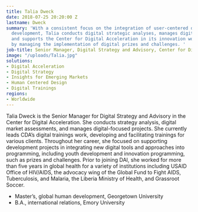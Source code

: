 ```yaml
---
title: Talia Dweck
date: 2018-07-25 20:20:00 Z
lastname: Dweck
summary: 'With a consistent focus on the integration of user-centered design in digital
  development, Talia conducts digital strategic analyses, manages digital projects,
  and supports the Center for Digital Acceleration in its innovation work, for example
  by managing the implementation of digital prizes and challenges. '
job-title: Senior Manager, Digital Strategy and Advisory, Center for Digital Acceleration
image: "/uploads/Talia.jpg"
solutions:
- Digital Acceleration
- Digital Strategy
- Insights for Emerging Markets
- Human Centered Design
- Digital Trainings
regions:
- Worldwide
---
```


Talia Dweck is the Senior Manager for Digital Strategy and Advisory in the Center for Digital Acceleration. She conducts strategy analysis, digital market assessments, and manages digital-focused projects. She currently leads CDA’s digital trainings work, developing and facilitating trainings for various clients. Throughout her career, she focused on supporting development projects in integrating new digital tools and approaches into programming, including youth development and innovation programming, such as prizes and challenges. Prior to joining DAI, she worked for more than five years in global health for a variety of institutions including USAID Office of HIV/AIDS, the advocacy wing of the Global Fund to Fight AIDS, Tuberculosis, and Malaria, the Liberia Ministry of Health, and Grassroot Soccer.

* Master’s, global human development, Georgetown University 
* B.A., international relations, Emory University